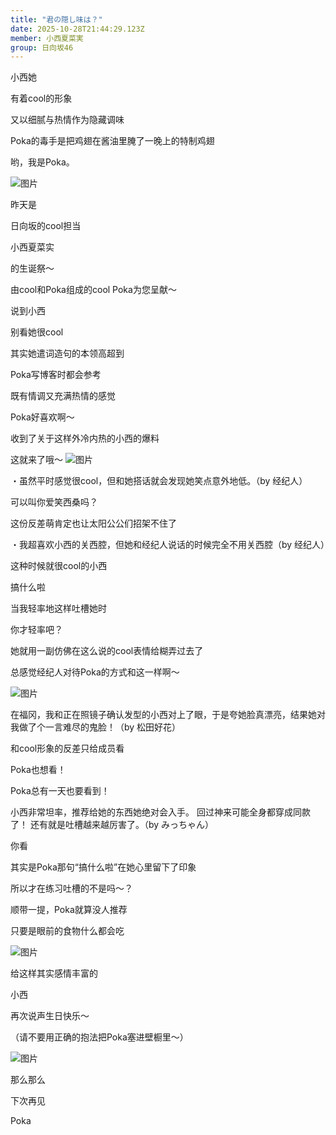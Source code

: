 ```yaml
---
title: "君の隠し味は？"
date: 2025-10-28T21:44:29.123Z
member: 小西夏菜実
group: 日向坂46
---
```


小西她

有着cool的形象

又以细腻与热情作为隐藏调味

Poka的毒手是把鸡翅在酱油里腌了一晚上的特制鸡翅

哟，我是Poka。

![图片](https://cdn.hinatazaka46.com/files/14/diary/official/member/S__91168781_0.jpg)

昨天是

日向坂的cool担当

小西夏菜实

的生诞祭〜

由cool和Poka组成的cool Poka为您呈献〜

说到小西

别看她很cool

其实她遣词造句的本领高超到

Poka写博客时都会参考

既有情调又充满热情的感觉

Poka好喜欢啊〜

收到了关于这样外冷内热的小西的爆料

这就来了哦〜
![图片](https://cdn.hinatazaka46.com/files/14/diary/official/member/S__91168778_0.jpg)

・虽然平时感觉很cool，但和她搭话就会发现她笑点意外地低。（by 经纪人）

可以叫你爱笑西桑吗？

这份反差萌肯定也让太阳公公们招架不住了


・我超喜欢小西的关西腔，但她和经纪人说话的时候完全不用关西腔（by 经纪人）

这种时候就很cool的小西

搞什么啦

当我轻率地这样吐槽她时

你才轻率吧？

她就用一副仿佛在这么说的cool表情给糊弄过去了

总感觉经纪人对待Poka的方式和这一样啊〜

![图片](https://cdn.hinatazaka46.com/files/14/diary/official/member/S__91168782_0.jpg)

在福冈，我和正在照镜子确认发型的小西对上了眼，于是夸她脸真漂亮，结果她对我做了个一言难尽的鬼脸！（by 松田好花）

和cool形象的反差只给成员看

Poka也想看！

Poka总有一天也要看到！

小西非常坦率，推荐给她的东西她绝对会入手。
回过神来可能全身都穿成同款了！
还有就是吐槽越来越厉害了。（by みっちゃん）

你看

其实是Poka那句“搞什么啦”在她心里留下了印象

所以才在练习吐槽的不是吗〜？

顺带一提，Poka就算没人推荐

只要是眼前的食物什么都会吃

![图片](https://cdn.hinatazaka46.com/files/14/diary/official/member/S__91168780_0.jpg)

给这样其实感情丰富的

小西

再次说声生日快乐〜

（请不要用正确的抱法把Poka塞进壁橱里〜）

![图片](https://cdn.hinatazaka46.com/files/14/diary/official/member/S__91177004.jpg)

那么那么

下次再见

Poka